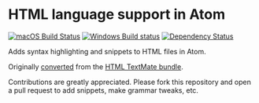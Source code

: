 # HTML language support in Atom
[![macOS Build Status](https://travis-ci.org/atom/language-html.svg?branch=master)](https://travis-ci.org/atom/language-html)
[![Windows Build status](https://ci.appveyor.com/api/projects/status/t6pk6mmdgcelfg85/branch/master?svg=true)](https://ci.appveyor.com/project/Atom/language-html/branch/master)
[![Dependency Status](https://david-dm.org/atom/language-html.svg)](https://david-dm.org/atom/language-html)

Adds syntax highlighting and snippets to HTML files in Atom.

Originally [converted](http://flight-manual.atom.io/hacking-atom/sections/converting-from-textmate)
from the [HTML TextMate bundle](https://github.com/textmate/html.tmbundle).

Contributions are greatly appreciated. Please fork this repository and open a
pull request to add snippets, make grammar tweaks, etc.
